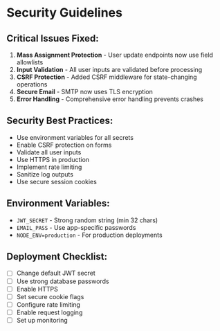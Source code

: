# Security Guidelines

## Critical Issues Fixed:
1. **Mass Assignment Protection** - User update endpoints now use field allowlists
2. **Input Validation** - All user inputs are validated before processing
3. **CSRF Protection** - Added CSRF middleware for state-changing operations
4. **Secure Email** - SMTP now uses TLS encryption
5. **Error Handling** - Comprehensive error handling prevents crashes

## Security Best Practices:
- Use environment variables for all secrets
- Enable CSRF protection on forms
- Validate all user inputs
- Use HTTPS in production
- Implement rate limiting
- Sanitize log outputs
- Use secure session cookies

## Environment Variables:
- `JWT_SECRET` - Strong random string (min 32 chars)
- `EMAIL_PASS` - Use app-specific passwords
- `NODE_ENV=production` - For production deployments

## Deployment Checklist:
- [ ] Change default JWT secret
- [ ] Use strong database passwords
- [ ] Enable HTTPS
- [ ] Set secure cookie flags
- [ ] Configure rate limiting
- [ ] Enable request logging
- [ ] Set up monitoring